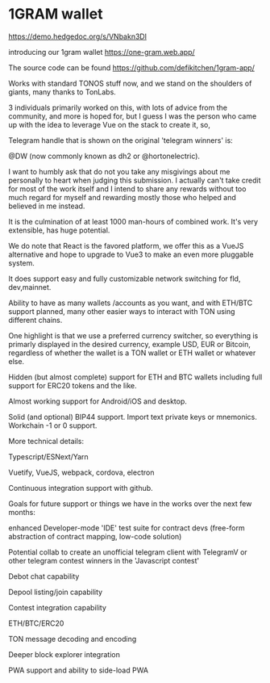 # 1GRAM wallet
https://demo.hedgedoc.org/s/VNbakn3Dl

introducing our 1gram wallet https://one-gram.web.app/

The source code can be found https://github.com/defikitchen/1gram-app/

Works with standard TONOS stuff now, and we stand on the shoulders of giants, many thanks to TonLabs.

3 individuals primarily worked on this, with lots of advice from the community, and more is hoped for, but I guess I was the person who came up with the idea to leverage Vue on the stack to create it, so, 

Telegram handle that is shown on the original 'telegram winners' is:

@DW (now commonly known as dh2 or @hortonelectric).

I want to humbly ask that do not you take any misgivings about me personally to heart when judging this submission. I actually can't take credit for most of the work itself and I intend to share any rewards without too much regard for myself and rewarding mostly those who helped and believed in me instead.

It is the culmination of at least 1000 man-hours of combined work.  It's very extensible, has huge potential. 

We do note that React is the favored platform, we offer this as a VueJS alternative and hope to upgrade to Vue3 to make an even more pluggable system.

It does support easy and fully customizable network switching for fld, dev,mainnet.

Ability to have as many wallets /accounts as you want, and with ETH/BTC support planned, many other easier ways to interact with TON using different chains.

One highlight is that we use a preferred currency switcher, so everything is primarly displayed in the desired currency, example USD, EUR or Bitcoin, regardless of whether the wallet is a TON wallet or ETH wallet or whatever else.

Hidden (but almost complete) support for ETH and BTC wallets including full support for ERC20 tokens and the like.

Almost working support for Android/iOS and desktop.

Solid (and optional) BIP44 support. Import text private keys or mnemonics. Workchain -1 or 0 support.

More technical details:

Typescript/ESNext/Yarn

Vuetify, VueJS, webpack, cordova, electron

Continuous integration support with github. 

Goals for future support or things we have in the works over the next few months:

enhanced Developer-mode 'IDE' test suite for contract devs (free-form abstraction of contract mapping, low-code solution)

Potential collab to create an unofficial telegram client with TelegramV or other telegram contest winners in the 'Javascript contest'

Debot chat capability

Depool listing/join capability

Contest integration capability

ETH/BTC/ERC20

TON message decoding and encoding

Deeper block explorer integration

PWA support and ability to side-load PWA
